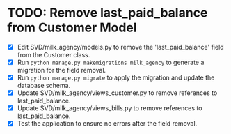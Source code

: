 # TODO: Remove last_paid_balance from Customer Model

- [x] Edit SVD/milk_agency/models.py to remove the 'last_paid_balance' field from the Customer class.
- [x] Run `python manage.py makemigrations milk_agency` to generate a migration for the field removal.
- [x] Run `python manage.py migrate` to apply the migration and update the database schema.
- [x] Update SVD/milk_agency/views_customer.py to remove references to last_paid_balance.
- [x] Update SVD/milk_agency/views_bills.py to remove references to last_paid_balance.
- [x] Test the application to ensure no errors after the field removal.
